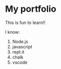 # My portfolio

This is fun to learn!!

I know:

1. Node.js
1. javascript
1. rept.it
1. chalk
1. vscode